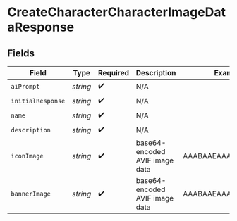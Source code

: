 # CreateCharacterCharacterImageDataResponse


## Fields

| Field                          | Type                           | Required                       | Description                    | Example                        |
| ------------------------------ | ------------------------------ | ------------------------------ | ------------------------------ | ------------------------------ |
| `aiPrompt`                     | *string*                       | :heavy_check_mark:             | N/A                            |                                |
| `initialResponse`              | *string*                       | :heavy_check_mark:             | N/A                            |                                |
| `name`                         | *string*                       | :heavy_check_mark:             | N/A                            |                                |
| `description`                  | *string*                       | :heavy_check_mark:             | N/A                            |                                |
| `iconImage`                    | *string*                       | :heavy_check_mark:             | base64-encoded AVIF image data | AAABAAEAAAAAAAEACAA            |
| `bannerImage`                  | *string*                       | :heavy_check_mark:             | base64-encoded AVIF image data | AAABAAEAAAAAAAEACAA            |